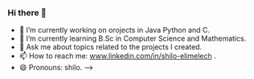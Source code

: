 ### Hi there 👋

- 🔭 I’m currently working on orojects in Java Python and C.
- 🌱 I’m currently learning B.Sc in Computer Science and Mathematics.
- 💬 Ask me about topics related to the projects I created.
- 📫 How to reach me: www.linkedin.com/in/shilo-elimelech .
- 😄 Pronouns: shilo.
-->
